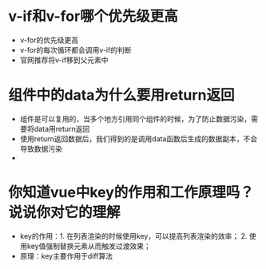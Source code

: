# v-if和v-for哪个优先级更高
- v-for的优先级更高
- v-for的每次循环都会调用v-if的判断
- 官网推荐将v-if移到父元素中
  
# 组件中的data为什么要用return返回
- 组件是可以复用的，当多个地方引用同个组件的时候，为了防止数据污染，需要将data用return返回
- 使用return返回数据后，我们得到的是调用data函数后生成的数据副本，不会导致数据污染
- 

# 你知道vue中key的作用和工作原理吗？说说你对它的理解
- key的作用：1. 在列表渲染的时候使用key，可以提高列表渲染的效率； 2. 使用key值强制替换元素从而触发过渡效果；
- 原理：key主要作用于diff算法


